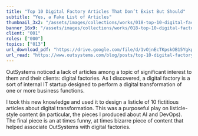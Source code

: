 ```yaml
---
title: "Top 10 Digital Factory Articles That Don’t Exist But Should"
subtitle: "Yes, a Fake List of Articles"
thumbnail_3x2: "/assets/images/collections/works/018-top-10-digital-factory-articles-that-dont-exist-but-should/3x2.png"
banner_16x9: "/assets/images/collections/works/018-top-10-digital-factory-articles-that-dont-exist-but-should/16x9.png"
client: "001"
roles: ["000"]
topics: ["013"]
url_download_pdf: "https://drive.google.com/file/d/1vOjnEcTKpskOB15YgkpM_hXFYC4HkJeI/view?usp=sharing"
url_read: "https://www.outsystems.com/blog/posts/top-10-digital-factory-articles/"
---
```

OutSystems noticed a lack of articles among a topic of significant interest to them and their clients: digital factories. As I discovered, a digital factory is a sort of internal IT startup designed to perform a digital transformation of one or more business functions.

I took this new knowledge and used it to design a listicle of 10 fictitious articles about digital transformation. This was a purposeful play on listicle-style content (in particular, the pieces I produced about <a data-resource="work" data-work="016">AI</a> and <a data-resource="work" data-work="017">DevOps</a>). The final piece is an at times funny, at times bizarre piece of content that helped associate OutSystems with digital factories.
